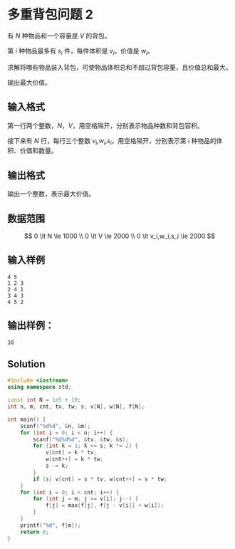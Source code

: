 # 多重背包问题 2

有 $N$ 种物品和一个容量是 $V$ 的背包。

第 $i$ 种物品最多有 $s_i$ 件，每件体积是 $v_i$，价值是 $w_i$。

求解将哪些物品装入背包，可使物品体积总和不超过背包容量，且价值总和最大。

输出最大价值。

## 输入格式

第一行两个整数，$N$，$V$，用空格隔开，分别表示物品种数和背包容积。

接下来有 $N$ 行，每行三个整数 $v_i$,$w_i$,$s_i$，用空格隔开，分别表示第 $i$ 种物品的体积、价值和数量。

## 输出格式

输出一个整数，表示最大价值。

## 数据范围

$$
0 \lt N \le 1000 \\
0 \lt V \le 2000 \\
0 \lt v_i,w_i,s_i \le 2000
$$

## 输入样例

```text
4 5
1 2 3
2 4 1
3 4 3
4 5 2
```

## 输出样例：

```text
10
```

## Solution

```Cpp
#include <iostream>
using namespace std;

const int N = 1e5 + 10;
int n, m, cnt, tv, tw, s, v[N], w[N], f[N];

int main() {
    scanf("%d%d", &n, &m);
    for (int i = 0; i < n; i++) {
        scanf("%d%d%d", &tv, &tw, &s);
        for (int k = 1; k <= s; k *= 2) {
            v[cnt] = k * tv;
            w[cnt++] = k * tw;
            s -= k;
        }
        if (s) v[cnt] = s * tv, w[cnt++] = s * tw;
    }
    for (int i = 0; i < cnt; i++) {
        for (int j = m; j >= v[i]; j--) {
            f[j] = max(f[j], f[j - v[i]] + w[i]);
        }
    }
    printf("%d", f[m]);
    return 0;
}
```
